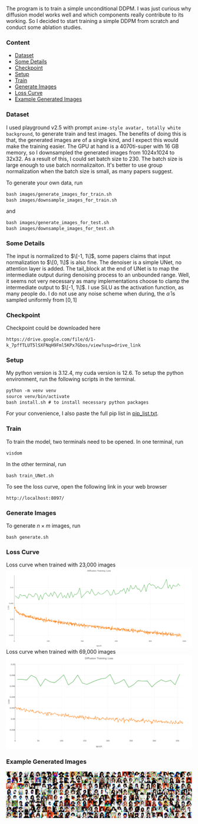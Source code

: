 The program is to train a simple unconditional DDPM. I was just curious why diffusion model works well and which components really contribute to its working. So I decided to start training a simple DDPM from scratch and conduct some ablation studies.

### Content
- [Dataset](#Dataset)
- [Some Details](#Some-Details)
- [Checkpoint](#Checkpoint)
- [Setup](#Setup)
- [Train](#Train)
- [Generate Images](#Generate-Images)
- [Loss Curve](#Loss-Curve)
- [Example Generated Images](#Example-Generated-Images)

### Dataset
I used playground v2.5 with prompt `anime-style avatar, totally white background`, to generate train and test images. The benefits of doing this is that, the generated images are of a single kind, and I expect this would make the training easier. The GPU at hand is a 4070ti-super with 16 GB memory, so I downsampled the generated images from 1024x1024 to 32x32. As a result of this, I could set batch size to 230. The batch size is large enough to use batch normalizaiton. It's better to use group normalization when the batch size is small, as many papers suggest.

To generate your own data, run
~~~
bash images/generate_images_for_train.sh
bash images/downsample_images_for_train.sh
~~~
and
~~~
bash images/generate_images_for_test.sh
bash images/downsample_images_for_test.sh
~~~

### Some Details
The input is normalized to $\[-1, 1\]$, some papers claims that input normalization to $\[0, 1\]$ is also fine. The denoiser is a simple UNet, no attention layer is added. The tail_block at the end of UNet is to map the intermediate output during denoising process to an unbounded range. Well, it seems not very necessary as many implementations choose to clamp the intermediate output to $\[-1, 1\]$. I use SiLU as the activation function, as many people do. I do not use any noise scheme when during, the $\hat{\alpha}$ is sampled uniformly from $[0, 1]$

### Checkpoint
Checkpoint could be downloaded here
~~~
https://drive.google.com/file/d/1-k_7pffTLUT5lSXFNqH9Fml5KPx7Gbos/view?usp=drive_link
~~~

### Setup
My python version is 3.12.4, my cuda version is 12.6. To setup the python environment, run the following scripts in the terminal.
~~~
python -m venv venv
source venv/bin/activate
bash install.sh # to install necessary python packages
~~~

For your convenience, I also paste the full pip list in [pip_list.txt](https://github.com/AnarchistKnight/Simple_DDPM/blob/master/pip_list.txt).

### Train
To train the model, two terminals need to be opened. In one terminal, run
~~~
visdom
~~~
In the other terminal, run
~~~
bash train_UNet.sh
~~~
To see the loss curve, open the following link in your web browser
~~~
http://localhost:8097/
~~~

### Generate Images
To generate $n\times m$ images, run
~~~
bash generate.sh
~~~

### Loss Curve
Loss curve when trained with 23,000 images
  ![loss curve](https://github.com/AnarchistKnight/Simple_DDPM/blob/master/loss_curve_1.png)
Loss curve when trained with 69,000 images
  ![loss curve](https://github.com/AnarchistKnight/Simple_DDPM/blob/master/loss_curve_2.png)

### Example Generated Images
  ![generated images](https://github.com/AnarchistKnight/Simple_DDPM/blob/master/generated/generated_images_32x8.png)
